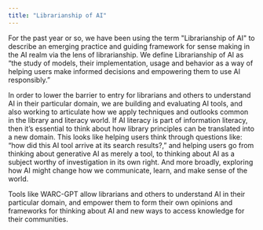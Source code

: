 ```yaml
---
title: "Librarianship of AI"
---
```


For the past year or so, we have been using the term "Librarianship of AI" to describe an emerging practice and guiding framework for sense making in the AI realm via the lens of librarianship. We define Librarianship of AI as “the study of models, their implementation, usage and behavior as a way of helping users make informed decisions and empowering them to use AI responsibly.”

In order to lower the barrier to entry for librarians and others to understand AI in their particular domain, we are building and evaluating AI tools, and also working to articulate how we apply techniques and outlooks common in the library and literacy world. If AI literacy is part of information literacy, then it’s essential to think about how library principles can be translated into a new domain. This looks like helping users think through questions like: “how did this AI tool arrive at its search results?,” and helping users go from thinking about generative AI as merely a tool, to thinking about AI as a subject worthy of investigation in its own right. And more broadly, exploring how AI might change how we communicate, learn, and make sense of the world. 

Tools like WARC-GPT allow librarians and others to understand AI in their particular domain, and empower them to form their own opinions and frameworks for thinking about AI and new ways to access knowledge for their communities.
